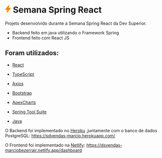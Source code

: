 # ![DevSuperior logo](https://raw.githubusercontent.com/devsuperior/bds-assets/main/ds/devsuperior-logo-small.png) Semana Spring React

Projeto desenvolvido durante a Semana Spring React da Dev Superior.

- Backend feito em java utilizando o Framework Spring
- Frontend feito com React JS

## Foram utilizados:

- [React](https://pt-br.reactjs.org/)
- [TypeScript](https://www.typescriptlang.org/)
- [Axios](https://axios-http.com/docs/intro/)
- [Bootstrap](https://getbootstrap.com/)
- [ApexCharts](https://apexcharts.com/)

- [Spring Tool Suite](https://spring.io/tools)
- [Java](https://www.java.com/pt-BR/)


O Backend foi implementado no [Heroku](http://www.heroku.com/) ,juntamente com o banco de dados PostgreSQL:
https://sdvendas-marcio.herokuapp.com/ 

O Frontend foi implementado na [Netlify](https://www.netlify.com/):
https://dsvendas-marciobezerrajr.netlify.app/dashboard

